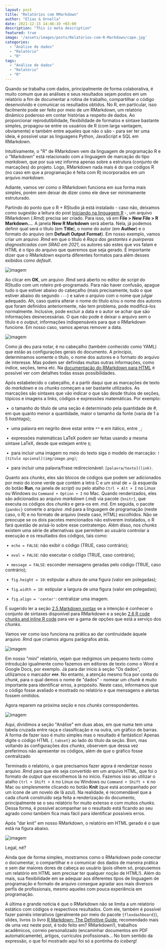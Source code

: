 ```yaml
---
layout: post
title: "Relatórios com RMarkdown"
author: "Elias & Ornella"
date: 2021-12-15 14:46:10 +03:00
description: "This is meta description"
featured: true
image: '/assets/images/posts/Relatórios-com-R-Markdown/cape.jpg'
categories: 
  - "Análise de dados"
  - "Relatório"
  - "R"
tags:
  - "Análise de dados"
  - "Relatório"
  - "R"
---
```


Quando se trabalha com dados, principalmente de forma colaborativa, é muito comum que as análises e seus resultados sejam postos em um relatório a fim de documentar a rotina de trabalho, compartilhar o código desenvolvido e comunicar os resultados obtidos. No R, em particular, isso facilmente pode ser feito por meio de um RMarkdown, um relatório dinâmico poderoso em contar histórias a respeito de dados. Ao proporcionar reprodutibilidade, flexibilidade de formatos e sintaxe bastante simples, propagou-se entre os usuários de R (com larga vantagem, obviamente) e também entre aqueles que não o são - para ser ter uma ideia, é possível usar as linguagens Python, JavaScript e SQL em RMarkdown.

Intuitivamente, o "R" de RMarkdown vem da linguagem de programação R e o "Markdown" está relacionado com a linguagem de marcação do tipo _markdown_, que por sua vez informa apenas sobre a estrutura (conjunto de marcações) do projeto. Logo, RMarkdown nada mais é do que códigos R (no caso em que a programação é feita com R) incorporados em um arquivo _markdown_. 

Adiante, vamos ver como o RMarkdown funciona em sua forma mais simples, porém sem deixar de dizer como ele deve ser minimamente estruturado.

Partindo do ponto que o R + RStudio já está instalado - caso não, deixamos como sugestão a leitura do post [Iniciando na linguagem R](https://observatorioobstetrico.github.io/r/programação/2019/04/14/Iniciando-no-R/) -, um arquivo RMarkdown (.Rmd) precisa ser criado. Para isso, vá em **File > New File > R Markdown...**. A janela **New R Markdown** será aberta. Nela, já podemos definir qual será o título (em **Title**), o nome do autor (em **Author**) e o formato do arquivo (em **Default Output Format**). Em nosso exemplo, vamos criar um arquivo .Rmd em que o título é _Raça das gestantes e puérperas diagnosticadas com SRAG em 2021_, os autores são estes que vos falam e HTML é o tipo do arquivo que queremos que seja gerado. É importante dizer que o RMarkdown exporta  diferentes formatos para além desses exibidos como _default_.

![imagem](/assets/images/posts/Relatórios-com-R-Markdown/fig1.png)

Ao clicar em **OK**, um arquivo .Rmd será aberto no editor de _script_ do RStudio com um roteiro pré-programado. Para não haver confusão, apague tudo o que estiver abaixo do cabeçalho (mais precisamente, tudo o que estiver abaixo do segundo `---`) e salve o arquivo com o nome que julgar adequado. Ah, caso queira alterar o nome do título e/ou o nome dos autores que foram definidos anteriormente, não tem problema, pode modificá-los normalmente. Inclusive, pode excluir a data e o autor se achar que são informações desnecessárias. O que não pode é deixar o arquivo sem o título e o _output_, informações indispensáveis para que o RMarkdown funcione. Em nosso caso, vamos apenas remover a data.

![imagem](/assets/images/posts/Relatórios-com-R-Markdown/fig2.png)

Como já deu para notar, é no cabeçalho (também conhecido como YAML) que estão as configurações gerais do documento. A princípio, determinamos somente o título, o nome dos autores e o formato do arquivo de interesse. Mas podem ser definidas muitas outras informações, como índice, seções, tema etc. Na [documentação do RMarkdown para HTML](https://bookdown.org/yihui/rmarkdown/html-document.html) é possível ver com detalhes todas essas possibilidades.

Após estabelecido o cabeçalho, é a partir daqui que as marcações de texto do _markdown_ e os _chunks_ começam a ser bastante utilizados. As marcações são sintaxes que vão indicar o que são desde títulos de seções, tópicos e imagens a links, códigos e expressões matemáticas. Por exemplo:

&nbsp;&bull;&nbsp; o tamanho do título de uma seção é determinado pela quantidade de #, em que quanto menor a quantidade, maior o tamanho da fonte (varia de 1 a 5 _hashtags_);

&nbsp;&bull;&nbsp; uma palavra em negrito deve estar entre `**` e em itálico, entre `_`;

&nbsp;&bull;&nbsp; expressões matemáticas LaTeX podem ser feitas usando a mesma sintaxe LaTeX, desde que estejam entre `$`;

&nbsp;&bull;&nbsp; para incluir uma imagem no meio do texto siga o modelo de marcação: `![título opcional](img/image.png)`; 

&nbsp;&bull;&nbsp; para incluir uma palavra/frase redirecionável: `[palavra/texto](link)`.

Quanto aos _chunks_, eles são blocos de códigos que podem ser adicionados por meio do ícone verde que contém a letra C e um sinal de + (à esquerda do botão **Run**, na janela de _script_) ou pelo atalho `Ctrl + Alt + I` no Linux ou Windows ou `Command + Option + I` no Mac. Quando renderizados, eles são adicionados ao arquivo _markdown_ (.md) via pacote `{knitr}`, que executa os códigos dos _chunks_ e gera-os em .md. Em seguida, o pacote `{pandoc}` converte o arquivo .md para a linguagem de programação (neste caso, o R) e no formato de arquivo (neste caso, HTML) escolhidos. Não se preocupe se os dois pacotes mencionados não estiverem instalados, o R fará questão de avisá-lo sobre esse contratempo. Além disso, nos _chunks_ existem uma série de alternativas que permitem ao usuário controlar a execução e os resultados dos códigos, tais como:

&nbsp;&bull;&nbsp; `echo = FALSE`: não exibir o código (TRUE, caso contrário);

&nbsp;&bull;&nbsp; `eval = FALSE`: não executar o código (TRUE, caso contrário);

&nbsp;&bull;&nbsp; `message = FALSE`: esconder mensagens geradas pelo código (TRUE, caso contrário);

&nbsp;&bull;&nbsp; `fig.height = 10`: estipular a altura de uma figura (valor em polegadas);

&nbsp;&bull;&nbsp; `fig.width = 10`: estipular a largura de uma figura (valor em polegadas); 

&nbsp;&bull;&nbsp; `fig.align = 'center'`: centralizar uma imagem.

É sugerido ler a seção [2.5 Markdown syntax](https://bookdown.org/yihui/rmarkdown/markdown-syntax.html) se a intenção é conhecer o conjunto de sintaxes disponível para RMarkdown e a seção [2.6 R code chunks and inline R code](https://bookdown.org/yihui/rmarkdown/r-code.html) para ver a gama de opções que está a serviço dos _chunks_.

Vamos ver como isso funciona na prática ao dar continuidade àquele arquivo .Rmd que criamos alguns parágrafos atrás.

![imagem](/assets/images/posts/Relatórios-com-R-Markdown/fig3.png)

Em nosso "mini" relatório, vejam que redigimos um pequeno texto como introdução igualmente como fazemos em editores de texto como o Word e Google Docs, por exemplo. Já para dar início à seção "Os dados", utilizamos o marcador `###`. No entanto, a atenção mesmo fica por conta do _chunk_, para o qual demos o nome de "dados" - nomear um _chunk_ é muito importante para identificar erros, a propósito. Neste caso, informamos que o código fosse avaliado e mostrado no relatório e que mensagens e alertas fossem omitidos.

Agora reparem na próxima seção e nos _chunks_ correspondentes.

![imagem](/assets/images/posts/Relatórios-com-R-Markdown/fig4.png)

Aqui, dividimos a seção "Análise" em duas abas, em que numa tem uma tabela cruzada entre raça e classificação e na outra, um gráfico de barras. A forma de fazer isso é muito simples mas o resultado é fantástico! Apenas digite o código HTML `{.tabset}` ao lado do título da seção. Bom, mas voltando às configurações dos _chunks_, observem que dessa vez preferimos não apresentar os códigos, além de que o gráfico fosse centralizado

Terminado o relatório, o que precisamos fazer agora é renderizar nosso arquivo .Rmd para que ele seja convertido em um arquivo HTML, que foi o formato de _output_ que escolhemos lá no início. Fazemos isso ao utilizar o atalho `Ctrl + Shift + K` no Linux ou Windows ou `Command + Shift + K` no Mac ou simplesmente clicando no botão **Knit** (que está acompanhado por um ícone de um novelo de lã azul). Na realidade, é recomendável que a cada _chunk_ construído seja feita a renderização do documento, principalmente se o seu relatório for muito extenso e com muitos _chunks_. Dessa forma, é possível acompanhar se o resultado está ficando ao seu agrado como também fica mais fácil para identificar possíveis erros.

Após "dar knit" em nosso RMarkdown, o relatório em HTML gerado é o que está na figura abaixo.

![imagem](/assets/images/posts/Relatórios-com-R-Markdown/fig5.png)

Legal, né?

Ainda que de forma simples, mostramos como o RMarkdown pode conectar o documentar, o compartilhar e o comunicar dos dados de maneira prática e sem dar maiores dores de cabeça ao usuário (pois olhem só, propusemos um relatório em HTML sem precisar ter qualquer noção de HTML!). Além do mais, sua flexibilidade em se adequar aos diferentes tipos de linguagem de programação e formato de arquivo consegue agradar aos mais diversos perfis de profissionais, mesmo aqueles com pouca experiência em programação. 

A última e grande notícia é que o RMarkdown não se limita a um relatório estático com códigos e respectivos resultados. Com ele, também é possível fazer painéis interativos (geralmente por meio do pacote `{flexdashboard}`), slides, livros (o livro [R Markdown: The Definitive Guide](https://bookdown.org/yihui/rmarkdown/), recomendado mais de uma vez neste post, é todo feito em? RMarkdown!), trabalhos acadêmicos, correio personalizado (encaminhar documentos em PDF automaticamente), artigos, currículos profissionais... No bom sentido da expressão, o que foi mostrado aqui foi só a pontinha do _iceberg_!